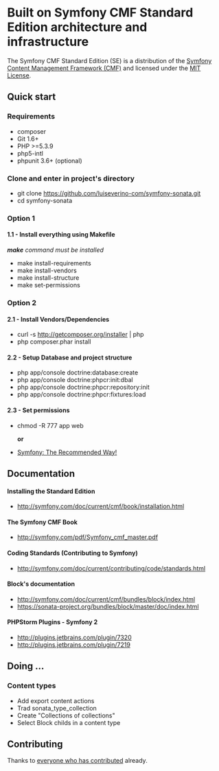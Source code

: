 # Built on Symfony CMF Standard Edition architecture and infrastructure

The Symfony CMF Standard Edition (SE) is a distribution of the
[Symfony Content Management Framework (CMF)](http://cmf.symfony.com/)
and licensed under the [MIT License](LICENSE).

## Quick start

### Requirements

* composer
* Git 1.6+
* PHP >=5.3.9
* php5-intl
* phpunit 3.6+ (optional)

### Clone and enter in project's directory
- git clone https://github.com/luiseverino-com/symfony-sonata.git
- cd symfony-sonata

### Option 1
####  1.1 - Install everything using Makefile
***make** command must be installed*
- make install-requirements
- make install-vendors
- make install-structure
- make set-permissions

### Option 2
#### 2.1 - Install Vendors/Dependencies
- curl -s http://getcomposer.org/installer | php
- php composer.phar install

#### 2.2 - Setup Database and project structure
- php app/console doctrine:database:create
- php app/console doctrine:phpcr:init:dbal
- php app/console doctrine:phpcr:repository:init
- php app/console doctrine:phpcr:fixtures:load

####  2.3 - Set permissions
- chmod -R 777 app web

    **or**

- [Symfony: The Recommended Way!](http://symfony.com/doc/current/book/installation.html#book-installation-permissions)
  
  
## Documentation

#### Installing the Standard Edition
 - http://symfony.com/doc/current/cmf/book/installation.html

#### The Symfony CMF Book
 - http://symfony.com/pdf/Symfony_cmf_master.pdf  

#### Coding Standards (Contributing to Symfony)  
 - http://symfony.com/doc/current/contributing/code/standards.html  

#### Block's documentation
 - http://symfony.com/doc/current/cmf/bundles/block/index.html  
 - https://sonata-project.org/bundles/block/master/doc/index.html

#### PHPStorm Plugins - Symfony 2 
 - http://plugins.jetbrains.com/plugin/7320
 - http://plugins.jetbrains.com/plugin/7219


## Doing ...

### Content types
* Add export content actions
* Trad sonata_type_collection
* Create "Collections of collections"
* Select Block childs in a content type

## Contributing
Thanks to
[everyone who has contributed](https://github.com/symfony-cmf/standard-edition/contributors) already.